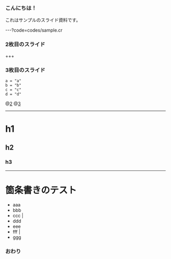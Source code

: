 ### こんにちは！


これはサンプルのスライド資料です。


---?code=codes/sample.cr


### 2枚目のスライド


+++


### 3枚目のスライド

```crystal
a = "a"
b = "b"
c = "c"
d = "d"
```
@[2](これは"b"です)
@[3](これは"c"です)


---

# h1

## h2

### h3

---

# 箇条書きのテスト

* aaa
* bbb
* ccc |
* ddd
* eee
* fff |
* ggg


### おわり
